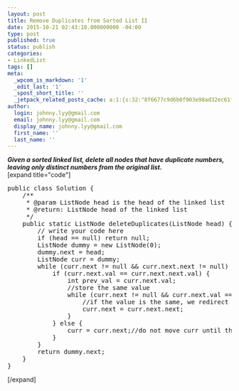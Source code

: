 ```yaml
---
layout: post
title: Remove Duplicates from Sorted List II
date: 2015-10-21 02:43:18.000000000 -04:00
type: post
published: true
status: publish
categories:
- LinkedList
tags: []
meta:
  _wpcom_is_markdown: '1'
  _edit_last: '1'
  _spost_short_title: ''
  _jetpack_related_posts_cache: a:1:{s:32:"8f6677c9d6b0f903e98ad32ec61f8deb";a:2:{s:7:"expires";i:1454580628;s:7:"payload";a:3:{i:0;a:1:{s:2:"id";i:214;}i:1;a:1:{s:2:"id";i:218;}i:2;a:1:{s:2:"id";i:224;}}}}
author:
  login: johnny.lyy@gmail.com
  email: johnny.lyy@gmail.com
  display_name: johnny.lyy@gmail.com
  first_name: ''
  last_name: ''
---
```

<p><strong><em>Given a sorted linked list, delete all nodes that have duplicate numbers, leaving only distinct numbers from the original list.</em></strong><br />
[expand title="code"]</p>
<pre>
public class Solution {
    /**
     * @param ListNode head is the head of the linked list
     * @return: ListNode head of the linked list
     */
    public static ListNode deleteDuplicates(ListNode head) {
        // write your code here
        if (head == null) return null;
        ListNode dummy = new ListNode(0);
        dummy.next = head;
        ListNode curr = dummy;
        while (curr.next != null && curr.next.next != null) {
            if (curr.next.val == curr.next.next.val) {
                int prev_val = curr.next.val;
                //store the same value
                while (curr.next != null && curr.next.val == prev_val) {
                    //if the value is the same, we redirect the curr node
                    curr.next = curr.next.next;
                }
            } else {
                curr = curr.next;//do not move curr until the next two nodes are different
            }
        }
        return dummy.next;
    }
}
</pre>
<p>[/expand]</p>
